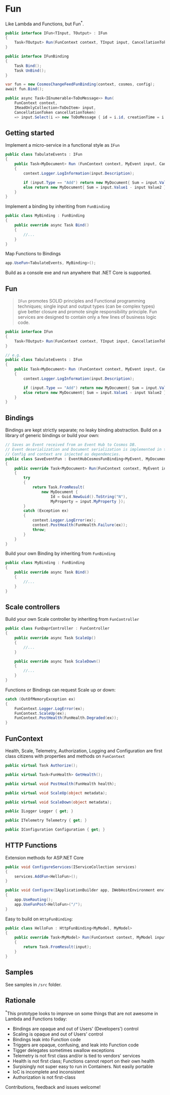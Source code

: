 # Fun

Like Lambda and Functions, but Fun<sup>*</sup>.

```csharp
public interface IFun<TInput, TOutput> : IFun
{
    Task<TOutput> Run(FunContext context, TInput input, CancellationToken cancellationToken);
}
```

```csharp
public interface IFunBinding
{
    Task Bind();
    Task UnBind();
}
```

```csharp
var fun = new CosmosChangeFeedFunBinding(context, cosmos, config);
await fun.Bind();
```

```csharp
public async Task<IEnumerable<ToDoMessage>> Run(
    FunContext context, 
    IReadOnlyCollection<ToDoItem> input, 
    CancellationToken cancellationToken) 
    => input.Select(i => new ToDoMessage { id = i.id, creationTime = i.creationTime });
```

## Getting started

Implement a micro-service in a functional style as `IFun`

```csharp
public class TabulateEvents : IFun
{
    public Task<MyDocument> Run (FunContext context, MyEvent input, CancellationToken cancellationToken)
    {
        context.Logger.LogInformation(input.Description);

        if (input.Type == "Add") return new MyDocument{ Sum = input.Value1 + input Value2 };
        else return new MyDocument{ Sum = input.Value1 - input Value2 };
    } 
}
```

Implement a binding by inheriting from `FunBinding`

```csharp
public class MyBinding : FunBinding
{
    public override async Task Bind() 
    {
        //...
    }
}
```

Map Functions to Bindings

```csharp
app.UseFun<TabulateEvents, MyBinding>();
```

Build as a console exe and run anywhere that .NET Core is supported.

## Fun

> `IFun` promotes SOLID principles and Functional programming techniques; single input and output types (can be complex types) give better closure and promote single responsibility principle. Fun services are designed to contain only a few lines of business logic code. 

```csharp
public interface IFun
{
    Task<TOutput> Run(FunContext context, TInput input, CancellationToken cancellationToken);
}

// e.g.
public class TabulateEvents : IFun
{
    public Task<MyDocument> Run (FunContext context, MyEvent input, CancellationToken cancellationToken)
    {
        context.Logger.LogInformation(input.Description);

        if (input.Type == "Add") return new MyDocument{ Sum = input.Value1 + input Value2 };
        else return new MyDocument{ Sum = input.Value1 - input Value2 };
    } 
}
```

## Bindings

Bindings are kept strictly separate; no leaky binding abstraction. Build on a library of generic bindings or build your own:

```csharp
// Saves an Event received from an Event Hub to Cosmos DB. 
// Event deserialization and Document serialization is implemented in the generic Binding base class.
// Config and context are injected as dependencies.
public class SaveEventFun : EventHubCosmosFunBinding<MyEvent, MyDocument>
{
    public override Task<MyDocument> Run(FunContext context, MyEvent input, CancellationToken cancellationToken)
    {
        try
        {
            return Task.FromResult(
                new MyDocument { 
                    Id = Guid.NewGuid().ToString("N"), 
                    MyProperty = input.MyProperty });
        }
        catch (Exception ex)
        {
            context.Logger.LogError(ex);
            context.PostHealth(FunHealth.Failure(ex));
            throw;
        }
    }
}
```

Build your own Binding by inheriting from `FunBinding`

```csharp
public class MyBinding : FunBinding
{
    public override async Task Bind() 
    {
        //...
    }
}
```

## Scale controllers

Build your own Scale controller by inheriting from `FunController`

```csharp
public class FunDaprController : FunController
{
    public override async Task ScaleUp() 
    {
        //...
    }

    public override async Task ScaleDown()
    {
        //...
    }
}
```

Functions or Bindings can request Scale up or down:

```csharp
catch (OutOfMemoryException ex)
{
    FunContext.Logger.LogError(ex);
    FunContext.ScaleUp(ex);
    FunContext.PostHealth(FunHealth.Degraded(ex));
}
```

## FunContext

Health, Scale, Telemetry, Authorization, Logging and Configuration are first class citizens with properties and methods on `FunContext`

```csharp
public virtual Task Authorize();

public virtual Task<FunHealth> GetHealth();

public virtual void PostHealth(FunHealth health);

public virtual void ScaleUp(object metadata);

public virtual void ScaleDown(object metadata);

public ILogger Logger { get; }

public ITelemetry Telemetry { get; }

public IConfiguration Configuration { get; }
```

## HTTP Functions

Extension methods for ASP.NET Core

```csharp
public void ConfigureServices(IServiceCollection services)
{
    services.AddFun<HelloFun>();
}

public void Configure(IApplicationBuilder app, IWebHostEnvironment env)
{
    app.UseRouting();
    app.UseFunPost<HelloFun>("/");
}
```

Easy to build on `HttpFunBinding`:

```csharp
public class HelloFun : HttpFunBinding<MyModel, MyModel>
{
    public override Task<MyModel> Run(FunContext context, MyModel input)
    {
        return Task.FromResult(input);
    }
}
```

## Samples

See samples in `/src` folder.

## Rationale

<sup>*</sup>This prototype looks to improve on some things that are not awesome in Lambda and Functions today:

* Bindings are opaque and out of Users' (Developers') control
* Scaling is opaque and out of Users' control
* Bindings leak into Function code
* Triggers are opaque, confusing, and leak into Function code
* Tigger delegates sometimes swallow exceptions
* Telemetry is not first class and/or is tied to vendors' services
* Health is not first class; Functions cannot report on their own health
* Surpisingly not super easy to run in Containers. Not easily portable
* IoC is incomplete and inconsistent
* Authorization is not first-class

Contributions, feedback and issues welcome!
